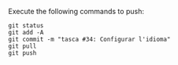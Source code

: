 Execute the following commands to push:

```
git status
git add -A
git commit -m "tasca #34: Configurar l'idioma"
git pull
git push
```

